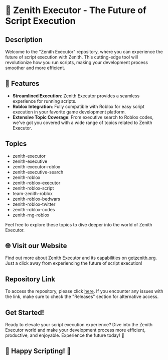 
# 🚀 **Zenith Executor - The Future of Script Execution**

## Description
Welcome to the "Zenith Executor" repository, where you can experience the future of script execution with Zenith. This cutting-edge tool will revolutionize how you run scripts, making your development process smoother and more efficient.

## 🌟 Features
- **Streamlined Execution**: Zenith Executor provides a seamless experience for running scripts.
- **Roblox Integration**: Fully compatible with Roblox for easy script execution in your favorite game development platform.
- **Extensive Topic Coverage**: From executive search to Roblox codes, we've got you covered with a wide range of topics related to Zenith Executor.

## Topics
- zenith-executor
- zenith-executive
- zenith-executor-roblox
- zenith-executive-search
- zenith-roblox
- zenith-roblox-executor
- zenith-roblox-script
- team-zenith-roblox
- zenith-roblox-bedwars
- zenith-roblox-twitter
- zenith-roblox-codes
- zenith-rng-roblox

Feel free to explore these topics to dive deeper into the world of Zenith Executor.

## 🌐 Visit our Website
Find out more about Zenith Executor and its capabilities on [getzenith.org](https://getzenith.org). Just a click away from experiencing the future of script execution!

## Repository Link
To access the repository, please click [here](https://github.com/your-username/Zenith-Executor). If you encounter any issues with the link, make sure to check the "Releases" section for alternative access.

## Get Started!
Ready to elevate your script execution experience? Dive into the Zenith Executor world and make your development process more efficient, productive, and enjoyable. Experience the future today! 🌌

## 🚀 Happy Scripting! 🚀